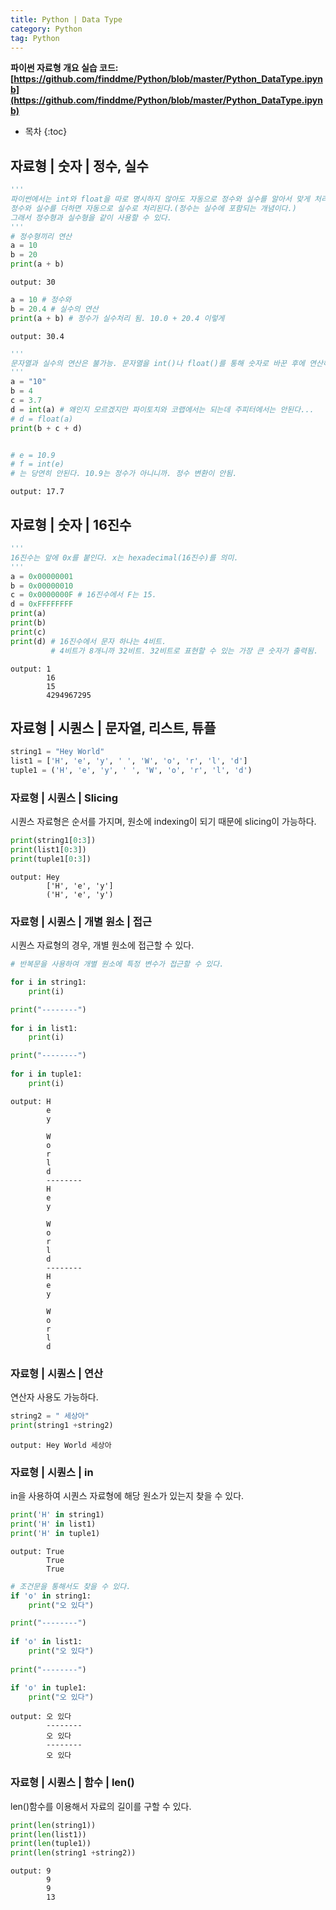 ```yaml
---
title: Python | Data Type
category: Python
tag: Python
---
```



**파이썬 자료형 개요 실습 코드: [https://github.com/finddme/Python/blob/master/Python_DataType.ipynb](https://github.com/finddme/Python/blob/master/Python_DataType.ipynb)**









* 목차
{:toc}














## 자료형 | 숫자 | 정수, 실수


```python
'''
파이썬에서는 int와 float을 따로 명시하지 않아도 자동으로 정수와 실수를 알아서 맞게 처리한다.
정수와 실수를 더하면 자동으로 실수로 처리된다.(정수는 실수에 포함되는 개념이다.)
그래서 정수형과 실수형을 같이 사용할 수 있다.
'''
# 정수형끼리 연산
a = 10
b = 20
print(a + b)
```

    output: 30
    


```python
a = 10 # 정수와
b = 20.4 # 실수의 연산
print(a + b) # 정수가 실수처리 됨. 10.0 + 20.4 이렇게
```

    output: 30.4
    


```python
'''
문자열과 실수의 연산은 불가능. 문자열을 int()나 float()를 통해 숫자로 바꾼 후에 연산해야 한다.
'''
a = "10"
b = 4
c = 3.7
d = int(a) # 왜인지 모르겠지만 파이토치와 코랩에서는 되는데 주피터에서는 안된다...
# d = float(a)
print(b + c + d)


# e = 10.9
# f = int(e)
# 는 당연히 안된다. 10.9는 정수가 아니니까. 정수 변환이 안됨.
```

    output: 17.7
    

## 자료형 | 숫자 | 16진수


```python
'''
16진수는 앞에 0x를 붙인다. x는 hexadecimal(16진수)를 의미.
'''
a = 0x00000001
b = 0x00000010
c = 0x0000000F # 16진수에서 F는 15.
d = 0xFFFFFFFF
print(a)
print(b)
print(c)
print(d) # 16진수에서 문자 하나는 4비트. 
         # 4비트가 8개니까 32비트. 32비트로 표현할 수 있는 가장 큰 숫자가 출력됨.
```

    output: 1
            16
            15
            4294967295
    

## 자료형 | 시퀀스 | 문자열, 리스트, 튜플


```python
string1 = "Hey World"
list1 = ['H', 'e', 'y', ' ', 'W', 'o', 'r', 'l', 'd']
tuple1 = ('H', 'e', 'y', ' ', 'W', 'o', 'r', 'l', 'd')
```

### 자료형 | 시퀀스 | Slicing

시퀀스 자료형은 순서를 가지며, 원소에 indexing이 되기 때문에 slicing이 가능하다.


```python
print(string1[0:3])
print(list1[0:3])
print(tuple1[0:3])
```

    output: Hey
            ['H', 'e', 'y']
            ('H', 'e', 'y')
    

### 자료형 | 시퀀스 | 개별 원소 | 접근

시퀀스 자료형의 경우, 개별 원소에 접근할 수 있다.


```python
# 반복문을 사용하여 개별 원소에 특정 변수가 접근할 수 있다.

for i in string1:
    print(i)

print("--------")
    
for i in list1:
    print(i)

print("--------")
    
for i in tuple1:
    print(i)
```

    output: H
            e
            y
     
            W
            o
            r
            l
            d
            --------
            H
            e
            y
     
            W
            o
            r
            l
            d
            --------
            H
            e
            y
     
            W
            o
            r
            l
            d
    

### 자료형 | 시퀀스 | 연산

연산자 사용도 가능하다.


```python
string2 = " 세상아"
print(string1 +string2)
```

    output: Hey World 세상아
    

### 자료형 | 시퀀스 | in

in을 사용하여 시퀀스 자료형에 해당 원소가 있는지 찾을 수 있다.


```python
print('H' in string1)
print('H' in list1)
print('H' in tuple1)
```

    output: True
            True
            True
    


```python
# 조건문을 통해서도 찾을 수 있다.
if 'o' in string1:
    print("오 있다")

print("--------")
    
if 'o' in list1:
    print("오 있다")
    
print("--------") 

if 'o' in tuple1:
    print("오 있다")
```

    output: 오 있다
            --------
            오 있다
            --------
            오 있다
    

### 자료형 | 시퀀스 | 함수 | len()

len()함수를 이용해서 자료의 길이를 구할 수 있다. 


```python
print(len(string1))
print(len(list1))
print(len(tuple1))
print(len(string1 +string2))
```

    output: 9
            9
            9
            13
    


